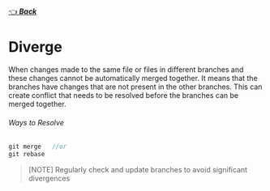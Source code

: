 [👈 **_Back_**](../index.md)

# Diverge

When changes made to the same file or files in different branches and these changes cannot be automatically merged together.
It means that the branches have changes that are not present in the other branches.
This can create conflict that needs to be resolved before the branches can be merged together.

###### Ways to Resolve

```javascript
git merge   //or
git rebase
```

> [NOTE]
> Regularly check and update branches to avoid significant divergences
